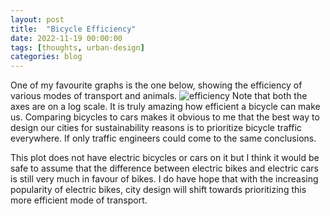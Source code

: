 ```yaml
---
layout: post
title:  "Bicycle Efficiency"
date: 2022-11-19 00:00:00
tags: [thoughts, urban-design]
categories: blog
---
```


One of my favourite graphs is the one below, showing the efficiency of various modes of transport and animals.
![efficiency](/docs/Movement_efficiency_comparison.jpg)
Note that both the axes are on a log scale.
It is truly amazing how efficient a bicycle can make us.
Comparing bicycles to cars makes it obvious to me that the best way to design our cities for sustainability reasons is to prioritize bicycle traffic everywhere.
If only traffic engineers could come to the same conclusions.

This plot does not have electric bicycles or cars on it but I think it would be safe to assume that the difference between electric bikes and electric cars is still very much in favour of bikes.
I do have hope that with the increasing popularity of electric bikes, city design will shift towards prioritizing this more efficient mode of transport.
